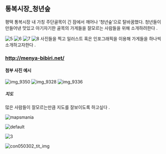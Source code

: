 
 
## 통복시장_청년숲
 
평택 통복시장 내 가칭 주단골목이 긴 잠에서 깨어나 ‘청년숲’으로 탈바꿈했다. 청년들이 만들어낸 맛있고 아기자기한 골목의 가게들을 잘모르는 사람들을 위해 소개하려한다 .
 

![5](https://user-images.githubusercontent.com/31715452/30917364-c9d838da-a3d6-11e7-8b93-7ee60ebffb02.JPG)
![6](https://user-images.githubusercontent.com/31715452/30917382-d437de5c-a3d6-11e7-83ef-88b65858ae6f.JPG)
![7](https://user-images.githubusercontent.com/31715452/30917397-ddb623e4-a3d6-11e7-8553-3159c373f2a9.JPG)
![8](https://user-images.githubusercontent.com/31715452/30917809-cd490df4-a3d7-11e7-9456-b21c3ebdb8ee.JPG)
사진들을 찍고 일러스트 혹은 인포그래픽을 이용해 가게들을 하나씩 소개하고자한다 .

### http://menya-bibiri.net/

#### 첨부 사진 예시

![img_9350](https://user-images.githubusercontent.com/31715452/30917223-79798be6-a3d6-11e7-977c-a0d2d5673ac6.JPG)
![img_9328](https://user-images.githubusercontent.com/31715452/30917474-130f883c-a3d7-11e7-875b-477d1fc225da.JPG)
![img_9336](https://user-images.githubusercontent.com/31715452/30917518-2ba8d9ac-a3d7-11e7-839f-350ea428b28f.JPG)



##### 지도
많은 사람들이 잘모르는만큼 지도를 잘보이도록 하고싶다 .

![mapsmania](https://user-images.githubusercontent.com/31715452/30919660-034d0a5e-a3dd-11e7-9698-0e108bd45ddc.gif)

![default](https://user-images.githubusercontent.com/31715452/30916371-35815182-a3d4-11e7-8dba-f3aeffe2ce11.JPG)

![3](https://user-images.githubusercontent.com/31715452/30916867-69efb00c-a3d5-11e7-8385-0b07d5b08c2d.JPG)

 ![con050302_tit_img](https://user-images.githubusercontent.com/31715452/30915725-9cc65448-a3d2-11e7-998a-b73b20722e31.png)
